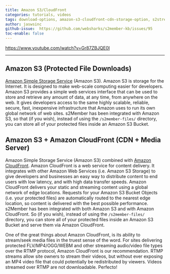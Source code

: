```yaml
---
title: Amazon S3/CloudFront
categories: tutorials, videos
tags: download-options, amazon-s3-cloudfront-cdn-storage-option, s2stream, s2file
author: jaswsinc
github-issue:  https://github.com/websharks/s2member-kb/issues/95
toc-enable: false
---
```


https://www.youtube.com/watch?v=Gr87ZBJQE0I

---

## Amazon S3 (Protected File Downloads)

[Amazon Simple Storage Service](http://aws.amazon.com/s3/) (Amazon S3). Amazon S3 is storage for the Internet. It is designed to make web-scale computing easier for developers. Amazon S3 provides a simple web services interface that can be used to store and retrieve any amount of data, at any time, from anywhere on the web. It gives developers access to the same highly scalable, reliable, secure, fast, inexpensive infrastructure that Amazon uses to run its own global network of web sites. s2Member has been integrated with Amazon S3, so that (if you wish), instead of using the `/s2member-files/` directory, you can store all of your protected files inside an Amazon S3 Bucket.

## Amazon S3 + Amazon CloudFront (CDN + Media Server)

Amazon Simple Storage Service (Amazon S3) combined with [Amazon CloudFront](http://aws.amazon.com/cloudfront/). Amazon CloudFront is a web service for content delivery. It integrates with other Amazon Web Services (i.e. Amazon S3 Storage) to give developers and businesses an easy way to distribute content to end users with low latency, and with high data transfer speeds. Amazon CloudFront delivers your static and streaming content using a global network of edge locations. Requests for your Amazon S3 Bucket Objects (i.e. your protected files) are automatically routed to the nearest edge location, so content is delivered with the best possible performance. s2Member has been integrated with both Amazon S3 and with Amazon CloudFront. So (if you wish), instead of using the `/s2member-files/` directory, you can store all of your protected files inside an Amazon S3 Bucket and serve them via Amazon CloudFront.

One of the great things about Amazon CloudFront, is its ability to stream/seek media files in the truest sense of the word. For sites delivering protected FLV/MP4/OGG/WEBM and other streaming audio/video file types over the RTMP protocol, Amazon CloudFront is our recommendation. RTMP streams allow site owners to stream their videos, but without ever exposing an MP4 video file that could potentially be redistributed by viewers. Videos streamed over RTMP are not downloadable. Perfecto!
